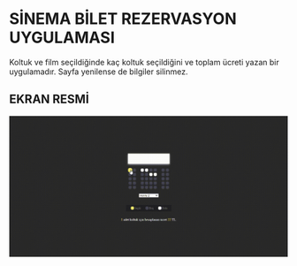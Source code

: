 <h1>SİNEMA BİLET REZERVASYON UYGULAMASI</h1>

Koltuk ve film seçildiğinde 
kaç koltuk seçildiğini ve toplam ücreti yazan bir uygulamadır.
Sayfa yenilense de bilgiler silinmez.


<h2>EKRAN RESMİ</h2>

![](gif.gif)
